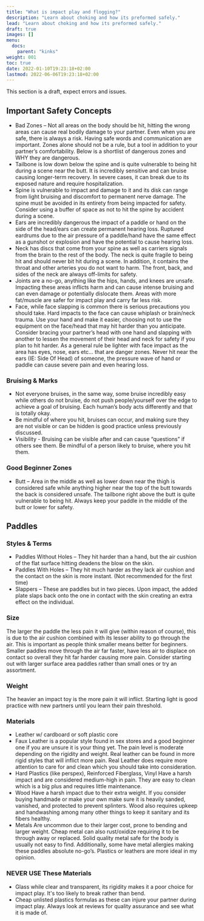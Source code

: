 ```yaml
---
title: "What is impact play and flogging?"
description: "Learn about choking and how its preformed safely."
lead: "Learn about choking and how its preformed safely."
draft: true
images: []
menu:
  docs:
    parent: "kinks"
weight: 001
toc: true
date: 2022-01-10T19:23:18+02:00
lastmod: 2022-06-06T19:23:18+02:00
---
```


This section is a draft, expect errors and issues.

## Important Safety Concepts

- Bad Zones – Not all areas on the body should be hit, hitting the wrong areas can cause real bodily damage to your partner. Even when you are safe, there is always a risk. Having safe words and communication are important. Zones alone should not be a rule, but a tool in addition to your partner’s comfortability. Below is a shortlist of dangerous zones and WHY they are dangerous.
- Tailbone is low down below the spine and is quite vulnerable to being hit during a scene near the butt. It is incredibly sensitive and can bruise causing longer-term recovery. In severe cases, it can break due to its exposed nature and require hospitalization.
- Spine is vulnerable to impact and damage to it and its disk can range from light bruising and discomfort to permanent nerve damage. The spine must be avoided in its entirety from being impacted for safety. Consider using a buffer of space as not to hit the spine by accident during a scene.
- Ears are incredibly dangerous the impact of a paddle or hand on the side of the head/ears can create permanent hearing loss. Ruptured eardrums due to the air pressure of a paddle/hand have the same effect as a gunshot or explosion and have the potential to cause hearing loss.
- Neck has discs that come from your spine as well as carriers signals from the brain to the rest of the body. The neck is quite fragile to being hit and should never bit hit during a scene. In addition, it contains the throat and other arteries you do not want to harm. The front, back, and sides of the neck are always off-limits for safety.
- Joints are a no-go, anything like the hips, hands, and knees are unsafe. Impacting these areas inflicts harm and can cause intense bruising and can even damage or potentially dislocate them. Areas with more fat/muscle are safer for impact play and carry far less risk.
- Face, while face slapping is common there is serious precautions you should take. Hard impacts to the face can cause whiplash or brain/neck trauma. Use your hand and make it easier, choosing not to use the equipment on the face/head that may hit harder than you anticipate. Consider bracing your partner’s head with one hand and slapping with another to lessen the movement of their head and neck for safety if you plan to hit harder. As a general rule be lighter with face impact as the area has eyes, nose, ears etc… that are danger zones. Never hit near the ears (IE: Side Of Head) of someone, the pressure wave of hand or paddle can cause severe pain and even hearing loss.

### Bruising & Marks

- Not everyone bruises, in the same way, some bruise incredibly easy while others do not bruise, do not push people/yourself over the edge to achieve a goal of bruising. Each human’s body acts differently and that is totally okay.
- Be mindful of where you hit, bruises can occur, and making sure they are not visible or can be hidden is good practice unless previously discussed.
- Visibility - Bruising can be visible after and can cause “questions” if others see them. Be mindful of a person likely to bruise, where you hit them.

### Good Beginner Zones

- Butt – Area in the middle as well as lower down near the thigh is considered safe while anything higher near the top of the butt towards the back is considered unsafe. The tailbone right above the butt is quite vulnerable to being hit. Always keep your paddle in the middle of the butt or lower for safety.

## Paddles

### Styles & Terms

- Paddles Without Holes – They hit harder than a hand, but the air cushion of the flat surface hitting deadens the blow on the skin.
- Paddles With Holes – They hit much harder as they lack air cushion and the contact on the skin is more instant. (Not recommended for the first time)
- Slappers – These are paddles but in two pieces. Upon impact, the added plate slaps back onto the one in contact with the skin creating an extra effect on the individual.

### Size

The larger the paddle the less pain it will give (within reason of course), this is due to the air cushion combined with its lesser ability to go through the air. This is important as people think smaller means better for beginners. Smaller paddles move through the air far faster, have less air to displace on contact so overall they hit far harder causing more pain. Consider starting out with larger surface area paddles rather than small ones or try an assortment.

### Weight

The heavier an impact toy is the more pain it will inflict. Starting light is good practice with new partners until you learn their pain threshold.

### Materials

- Leather w/ cardboard or soft plastic core
- Faux Leather is a popular style found in sex stores and a good beginner one if you are unsure it is your thing yet. The pain level is moderate depending on the rigidity and weight. Real leather can be found in more rigid styles that will inflict more pain. Real Leather does require more attention to care for and clean which you should take into consideration.
- Hard Plastics (like perspex), Reinforced Fiberglass, Vinyl Have a harsh impact and are considered medium-high in pain. They are easy to clean which is a big plus and requires little maintenance.
- Wood Have a harsh impact due to their extra weight. If you consider buying handmade or make your own make sure it is heavily sanded, vanished, and protected to prevent splinters. Wood also requires upkeep and handwashing among many other things to keep it sanitary and its fibers healthy.
- Metals Are uncommon due to their larger cost, prone to bending and larger weight. Cheap metal can also rust/oxidize requiring it to be through away or replaced. Solid quality metal safe for the body is usually not easy to find. Additionally, some have metal allergies making these paddles absolute no-go’s. Plastics or leathers are more ideal in my opinion.

### NEVER USE These Materials

- Glass while clear and transparent, its rigidity makes it a poor choice for impact play. It's too likely to break rather than bend.
- Cheap unlisted plastics formulas as these can injure your partner during impact play. Always look at reviews for quality assurance and see what it is made of.

